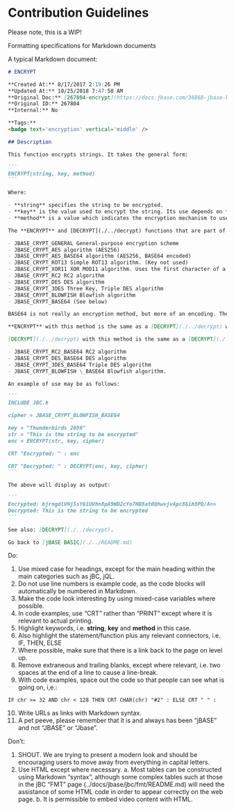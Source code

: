 # Contribution Guidelines

Please note, this is a WIP!

Formatting specifications for Markdown documents

A typical Markdown document:

````markdown
# ENCRYPT

**Created At:** 8/17/2017 2:19:26 PM  
**Updated At:** 10/25/2018 7:47:58 AM  
**Original Doc:** [267804-encrypt](https://docs.jbase.com/36868-jbase-basic/267804-encrypt)  
**Original ID:** 267804  
**Internal:** No

**Tags:**
<badge text='encryption' vertical='middle' />

## Description

This function encrypts strings. It takes the general form:

```
ENCRYPT(string, key, method)
```

Where:

- **string** specifies the string to be encrypted.
- **key** is the value used to encrypt the string. Its use depends on **method**.
- **method** is a value which indicates the encryption mechanism to use.

The **ENCRYPT** and [DECRYPT](./../decrypt) functions that are part of jBASE BASIC now support the following cipher methods (Defined in **JBC.h**)

- JBASE_CRYPT_GENERAL General-purpose encryption scheme
- JBASE_CRYPT_AES algorithm (AES256)
- JBASE_CRYPT_AES_BASE64 algorithm (AES256, BASE64 encoded)
- JBASE_CRYPT_ROT13 Simple ROT13 algorithm. (Key not used)
- JBASE_CRYPT_XOR11 XOR MOD11 algorithm. Uses the first character of a key as a seed value.
- JBASE_CRYPT_RC2 RC2 algorithm
- JBASE_CRYPT_DES DES algorithm
- JBASE_CRYPT_3DES Three Key, Triple DES algorithm
- JBASE_CRYPT_BLOWFISH Blowfish algorithm
- JBASE_CRYPT_BASE64 (See below)

BASE64 is not really an encryption method, but more of an encoding. The reason for this is that the output of an encryption often results in a binary string. It allows binary data to be represented as a character string. BASE64 operation is not required but is performed in addition to the primary algorithm. e.g. JBASE_CRYPT_RC2_BASE64

**ENCRYPT** with this method is the same as a [DECRYPT](./../decrypt) with method JBASE_CRYPT_RC2 followed by [DECRYPT](./../decrypt) with method JBASE_CRYPT_BASE64.

[DECRYPT](./../decrypt) with this method is the same as a [DECRYPT](./../decrypt) with method JBASE_CRYPT_BASE64 followed by [DECRYPT](./../decrypt) with method JBASE_CRYPT_RC2.

- JBASE_CRYPT_RC2_BASE64 RC2 algorithm
- JBASE_CRYPT_DES_BASE64 DES algorithm
- JBASE_CRYPT_3DES_BASE64 Triple DES algorithm
- JBASE_CRYPT_BLOWFISH \_BASE64 Blowfish algorithm.

An example of use may be as follows:

```
INCLUDE JBC.h

cipher = JBASE_CRYPT_BLOWFISH_BASE64

key = "Thunderbirds 2086"
str = "This is the string to be encrypted"
enc = ENCRYPT(str, key, cipher)

CRT "Encrypted: " : enc

CRT "Decrypted: " : DECRYPT(enc, key, cipher)
```

The above will display as output:

```
Encrypted: bjrngdlVNjSsY6iUVhn8pA9WD2cYo7HB8at0QhwvjvApc8Gih8PQ/A==
Decrypted: This is the string to be encrypted
```

See also: [DECRYPT](./../decrypt).

Go back to [jBASE BASIC](./../README.md)
````

Do:

1. Use mixed case for headings, except for the main heading within the main categories such as jBC, jQL.
2. Do not use line numbers is example code, as the code blocks will automatically be numbered in Markdown.
3. Make the code look interesting by using mixed-case variables where possible.
4. In code examples, use “CRT” rather than “PRINT” except where it is relevant to actual printing.
5. Highlight keywords, i.e. **string**, **key** and **method** in this case.
6. Also highlight the statement/function plus any relevant connectors, i.e. IF, THEN, ELSE
7. Where possible, make sure that there is a link back to the page on level up.
8. Remove extraneous and trailing blanks, except where relevant, i.e. two spaces at the end of a line to cause a line-break.
9. With code examples, space out the code so that people can see what is going on, i,e.:

```
IF chr >= 32 AND chr < 128 THEN CRT CHAR(chr) "#2" : ELSE CRT " " :
```

10. Write URLs as links with Markdown syntax.
11. A pet peeve, please remember that it is and always has been “jBASE” and not “JBASE” or “Jbase”.

Don’t:

1. SHOUT. We are trying to present a modern look and should be encouraging users to move away from everything in capital letters.
2. Use HTML except where necessary.
   a. Most tables can be constructed using Markdown “syntax”, although some complex tables such at those in the jBC “FMT” page (../docs/jbase/jbc/fmt/README.md) will need the assistance of some HTML code in order to appear correctly on the web page.
   b. It is permissible to embed video content with HTML.
